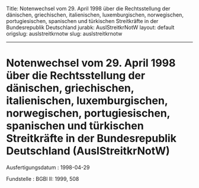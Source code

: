 Title: Notenwechsel vom 29. April 1998 über die Rechtsstellung der dänischen, griechischen,
  italienischen, luxemburgischen, norwegischen, portugiesischen, spanischen und türkischen
  Streitkräfte in der Bundesrepublik Deutschland
jurabk: AuslStreitkrNotW
layout: default
origslug: auslstreitkrnotw
slug: auslstreitkrnotw

---

# Notenwechsel vom 29. April 1998 über die Rechtsstellung der dänischen, griechischen, italienischen, luxemburgischen, norwegischen, portugiesischen, spanischen und türkischen Streitkräfte in der Bundesrepublik Deutschland (AuslStreitkrNotW)

Ausfertigungsdatum
:   1998-04-29

Fundstelle
:   BGBl II: 1999, 508

